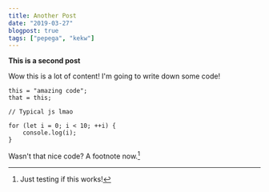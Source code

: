 ```yaml
---
title: Another Post
date: "2019-03-27"
blogpost: true
tags: ["pepega", "kekw"]
---
```

**This is a second post**

Wow this is a lot of content!
I'm going to write down some code!

```javascript{numberLines: true}
this = "amazing code";
that = this;

// Typical js lmao

for (let i = 0; i < 10; ++i) {
    console.log(i);
}
```

Wasn't that nice code? A footnote now.[^note1]

[^note1]: Just testing if this works!
